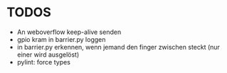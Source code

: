 # TODOS
- An weboverflow keep-alive senden
- gpio kram in barrier.py loggen
- in barrier.py erkennen, wenn jemand den finger zwischen steckt (nur einer wird ausgelöst)
- pylint: force types



